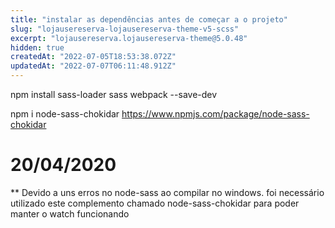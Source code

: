 ```yaml
---
title: "instalar as dependências antes de começar a o projeto"
slug: "lojausereserva-lojausereserva-theme-v5-scss"
excerpt: "lojausereserva.lojausereserva-theme@5.0.48"
hidden: true
createdAt: "2022-07-05T18:53:38.072Z"
updatedAt: "2022-07-07T06:11:48.912Z"
---
```

npm install sass-loader sass webpack --save-dev

npm i node-sass-chokidar
https://www.npmjs.com/package/node-sass-chokidar

# 20/04/2020

\*\* Devido a uns erros no node-sass ao compilar no windows. foi necessário utilizado este complemento chamado node-sass-chokidar para poder manter o watch funcionando